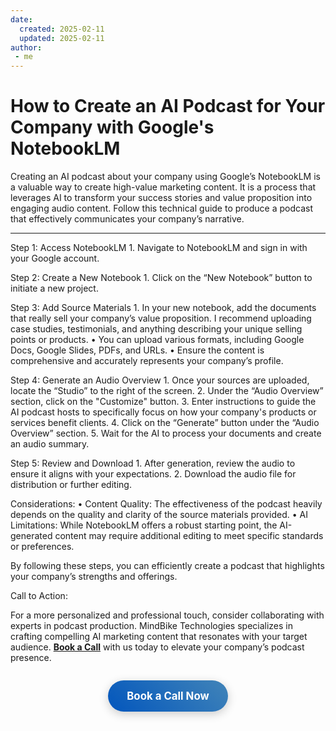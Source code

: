 ```yaml
---
date:
  created: 2025-02-11
  updated: 2025-02-11
author:
 - me
---
```

# How to Create an AI Podcast for Your Company with Google's NotebookLM

Creating an AI podcast about your company using Google’s NotebookLM is a valuable way to create high-value marketing content. It is a process that leverages AI to transform your success stories and value proposition into engaging audio content. Follow this technical guide to produce a podcast that effectively communicates your company’s narrative.
<!-- more -->
---

Step 1: Access NotebookLM
	1.	Navigate to NotebookLM and sign in with your Google account.

Step 2: Create a New Notebook
	1.	Click on the “New Notebook” button to initiate a new project.

Step 3: Add Source Materials
	1.	In your new notebook, add the documents that really sell your company’s value proposition. I recommend uploading case studies, testimonials, and anything describing your unique selling points or products.
	•	You can upload various formats, including Google Docs, Google Slides, PDFs, and URLs.
	•	Ensure the content is comprehensive and accurately represents your company’s profile.

Step 4: Generate an Audio Overview
	1. Once your sources are uploaded, locate the “Studio” to the right of the screen.
    2. Under the “Audio Overview” section, click on the "Customize" button.
    3. Enter instructions to guide the AI podcast hosts to specifically focus on how your company's products or services benefit clients.
    4.	Click on the “Generate” button under the “Audio Overview” section.
	5.	Wait for the AI to process your documents and create an audio summary.

Step 5: Review and Download
	1.	After generation, review the audio to ensure it aligns with your expectations.
	2.	Download the audio file for distribution or further editing.

Considerations:
	•	Content Quality: The effectiveness of the podcast heavily depends on the quality and clarity of the source materials provided.
	•	AI Limitations: While NotebookLM offers a robust starting point, the AI-generated content may require additional editing to meet specific standards or preferences.

By following these steps, you can efficiently create a podcast that highlights your company’s strengths and offerings.

Call to Action:

For a more personalized and professional touch, consider collaborating with experts in podcast production. MindBike Technologies specializes in crafting compelling AI marketing content that resonates with your target audience. [**Book a Call**](https://cal.com/gabriel-garrett-dr9wdg/30min) with us today to elevate your company’s podcast presence.

<div style="text-align: center; margin: 2em 0;">
    <a href="https://cal.com/gabriel-garrett-dr9wdg/30min" 
       style="display: inline-block;
              padding: 15px 30px;
              background: linear-gradient(45deg,rgb(2, 86, 189),rgb(65, 132, 184));
              color: white;
              text-decoration: none;
              border-radius: 50px;
              font-weight: bold;
              font-size: 1.2em;
              box-shadow: 0 4px 15px rgba(0,0,0,0.2);
              transition: transform 0.2s ease;">
        Book a Call Now
    </a>
</div>
